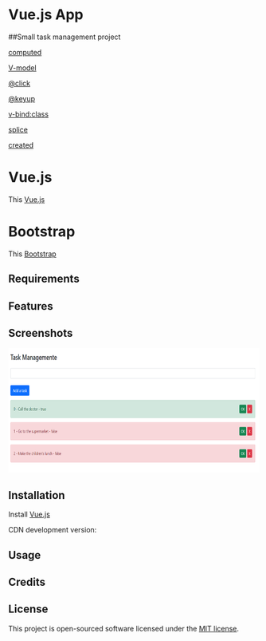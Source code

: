 # Vue.js App

##Small task management project

[computed](https://v2.vuejs.org/v2/guide/computed.html?redirect=true)

[V-model](https://v2.vuejs.org/v2/guide/render-function.html?redirect=true#v-model)

[@click](https://v2.vuejs.org/v2/guide/events.html?redirect=true#Listening-to-Events)

[@keyup](https://v2.vuejs.org/v2/guide/events.html?redirect=true#System-Modifier-Keys)

[v-bind:class](https://v2.vuejs.org/v2/guide/class-and-style.html)

[splice](https://vuejs.org/guide/essentials/list.html#v-for-with-a-component)

[created](https://vuejs.org/api/options-lifecycle.html#created)

# Vue.js

This [Vue.js](https://v2.vuejs.org)


# Bootstrap

This [Bootstrap](https://getbootstrap.com/docs/5.1/getting-started/introduction/)

## Requirements

## Features

## Screenshots

<img height="250px" alt="Coding" src="public\img\Screenshot-task-management.png" />

## Installation

Install [Vue.js](https://v2.vuejs.org/v2/guide/installation.html)

CDN development version:

<!-- development version, includes helpful console warnings -->

<script src="https://cdn.jsdelivr.net/npm/vue@2/dist/vue.js"></script>

## Usage

## Credits

## License

This project is open-sourced software licensed under the [MIT license](LICENSE.md).

